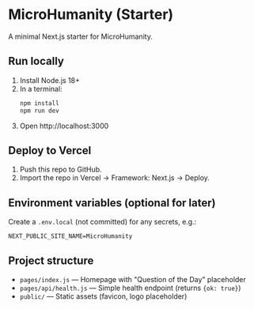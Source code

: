 # MicroHumanity (Starter)

A minimal Next.js starter for MicroHumanity.

## Run locally
1. Install Node.js 18+
2. In a terminal:
   ```bash
   npm install
   npm run dev
   ```
3. Open http://localhost:3000

## Deploy to Vercel
1. Push this repo to GitHub.
2. Import the repo in Vercel → Framework: Next.js → Deploy.

## Environment variables (optional for later)
Create a `.env.local` (not committed) for any secrets, e.g.:
```
NEXT_PUBLIC_SITE_NAME=MicroHumanity
```

## Project structure
- `pages/index.js` — Homepage with "Question of the Day" placeholder
- `pages/api/health.js` — Simple health endpoint (returns `{ok: true}`)
- `public/` — Static assets (favicon, logo placeholder)
